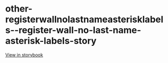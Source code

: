 # other-registerwallnolastnameasterisklabels--register-wall-no-last-name-asterisk-labels-story

[View in storybook](https://raw.githack.com/Independent-Digital-News-and-Media-Ltd/indy-branch-review/PR-7820-sb/index.html?path=/story/other-registerwallnolastnameasterisklabels--register-wall-no-last-name-asterisk-labels-story)